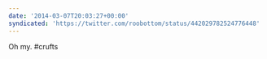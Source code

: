 ```yaml
---
date: '2014-03-07T20:03:27+00:00'
syndicated: 'https://twitter.com/roobottom/status/442029782524776448'
---
```

Oh my. #crufts
